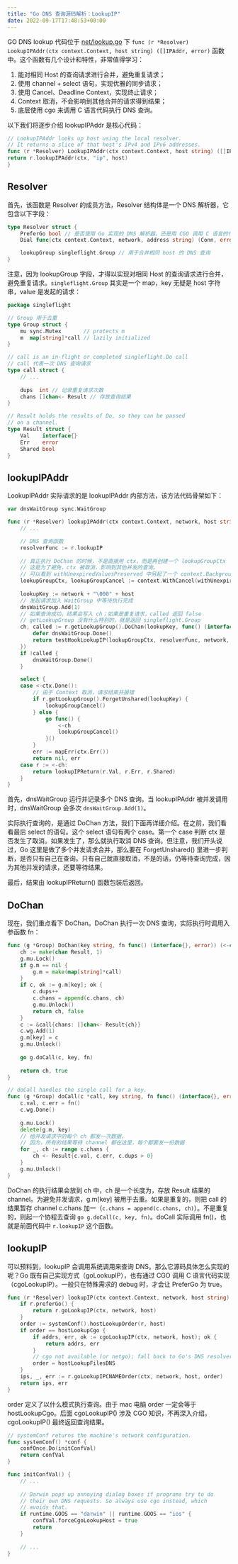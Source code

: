 ```yaml
---
title: "Go DNS 查询源码解析：LookupIP"
date: 2022-09-17T17:48:53+08:00
---
```


GO DNS lookup 代码位于 [net/lookup.go](https://github.com/golang/go/blob/go1.17.1/src/net/lookup.go#L206) 下 `func (r *Resolver) LookupIPAddr(ctx context.Context, host string) ([]IPAddr, error)` 函数中。这个函数有几个设计和特性，非常值得学习：

1. 能对相同 Host 的查询请求进行合并，避免重复请求；
2. 使用 channel + select 语句，实现优雅的同步请求；
3. 使用 Cancel、Deadline Context，实现终止请求；
4. Context 取消，不会影响到其他合并的请求得到结果；
5. 底层使用 cgo 来调用 C 语言代码执行 DNS 查询。

以下我们将逐步介绍 lookupIPAddr 是核心代码：

```go
// LookupIPAddr looks up host using the local resolver.
// It returns a slice of that host's IPv4 and IPv6 addresses.
func (r *Resolver) LookupIPAddr(ctx context.Context, host string) ([]IPAddr, error) {
return r.lookupIPAddr(ctx, "ip", host)
}
```

## Resolver

首先，该函数是 Resolver 的成员方法，Resolver 结构体是一个 DNS 解析器，它包含以下字段：

```go
type Resolver struct {
    PreferGo bool // 是否使用 Go 实现的 DNS 解析器，还是用 CGO 调用 C 语言的代码
	Dial func(ctx context.Context, network, address string) (Conn, error) // Go 实现的 DNS 解析器会调用该函数来，来发起 DNS 请求

    lookupGroup singleflight.Group // 用于合并相同 host 的 DNS 查询
}
```

注意，因为 lookupGroup 字段，才得以实现对相同 Host 的查询请求进行合并，避免重复请求。`singleflight.Group` 其实是一个 map，key 无疑是 host 字符串，value 是发起的请求：

```go
package singleflight

// Group 用于去重
type Group struct {
	mu sync.Mutex       // protects m
	m  map[string]*call // lazily initialized
}

// call is an in-flight or completed singleflight.Do call
// call 代表一次 DNS 查询请求
type call struct {
    // ...
	
	dups  int // 记录重复请求次数
	chans []chan<- Result // 存放查询结果
}

// Result holds the results of Do, so they can be passed
// on a channel.
type Result struct {
	Val    interface{}
	Err    error
	Shared bool
}
```

## lookupIPAddr

LookupIPAddr 实际请求的是 lookupIPAddr 内部方法，该方法代码骨架如下：

```go
var dnsWaitGroup sync.WaitGroup

func (r *Resolver) lookupIPAddr(ctx context.Context, network, host string) ([]IPAddr, error) {
	// ...

	// DNS 查询函数
	resolverFunc := r.lookupIP
	
	// 真正执行 DoChan 的时候，不是直接用 ctx，而是再创建一个 lookupGroupCtx
	// 这是为了避免，ctx 被取消，影响到其他并发的查询。
	// 可以看到 withUnexpiredValuesPreserved 中另起了一个 context.Background()
	lookupGroupCtx, lookupGroupCancel := context.WithCancel(withUnexpiredValuesPreserved(ctx))
	
	lookupKey := network + "\000" + host
	// 发起请求加入 WaitGroup 中等待执行完成
	dnsWaitGroup.Add(1)
	// 如果查询成功，结果会写入 ch；如果是重复请求，called 返回 false
	// getLookupGroup 没有什么特别的，就是返回 singleflight.Group
	ch, called := r.getLookupGroup().DoChan(lookupKey, func() (interface{}, error) {
	    defer dnsWaitGroup.Done()
	    return testHookLookupIP(lookupGroupCtx, resolverFunc, network, host)
	})
	if !called {
	    dnsWaitGroup.Done()
	}

    select {
    case <-ctx.Done():
		// 由于 Context 取消，请求结束并报错
	    if r.getLookupGroup().ForgetUnshared(lookupKey) {
            lookupGroupCancel()
        } else {
            go func() {
                <-ch
                lookupGroupCancel()
            }()
        }
	    err := mapErr(ctx.Err())
        return nil, err
    case r := <-ch:
        return lookupIPReturn(r.Val, r.Err, r.Shared)
    }
}
```

首先，dnsWaitGroup 运行并记录多个 DNS 查询。当 lookupIPAddr 被并发调用时，dnsWaitGroup 会多次 `dnsWaitGroup.Add(1)`。

实际执行查询的，是通过 DoChan 方法，我们下面再详细介绍。在之前，我们看看最后 select 的语句。这个 select 语句有两个 case。第一个 case 判断 ctx 是否发生了取消。如果发生了，那么就执行取消 DNS 查询。但注意，我们开头说过，Go 这里是做了多个并发请求合并，那么要在 ForgetUnshared() 里进一步判断，是否只有自己在查询。只有自己就直接取消，不是的话，仍等待查询完成，因为其他并发的请求，还要等待结果。

最后，结果由 lookupIPReturn() 函数包装后返回。

## DoChan

现在，我们重点看下 DoChan。DoChan 执行一次 DNS 查询，实际执行时调用入参函数 fn：

```go
func (g *Group) DoChan(key string, fn func() (interface{}, error)) (<-chan Result, bool) {
    ch := make(chan Result, 1)
    g.mu.Lock()
    if g.m == nil {
        g.m = make(map[string]*call)
    }
    if c, ok := g.m[key]; ok {
        c.dups++
        c.chans = append(c.chans, ch)
        g.mu.Unlock()
        return ch, false
    }
    c := &call{chans: []chan<- Result{ch}}
    c.wg.Add(1)
    g.m[key] = c
    g.mu.Unlock()
    
    go g.doCall(c, key, fn)
    
    return ch, true
}

// doCall handles the single call for a key.
func (g *Group) doCall(c *call, key string, fn func() (interface{}, error)) {
    c.val, c.err = fn()
    c.wg.Done()
    
    g.mu.Lock()
    delete(g.m, key)
	// 给并发请求中的每个 ch 都发一次数据，
	// 因为，所有的结果等待 channel 都在这里，每个都要发一份数据
    for _, ch := range c.chans {
        ch <- Result{c.val, c.err, c.dups > 0}
    }
    g.mu.Unlock()
}
```

DoChan 的执行结果会放到 ch 中，ch 是一个长度为，存放 Result 结果的 channel。为避免并发请求，g.m[key] 被用于去重。如果是重复的，则把 call 的结果暂存 channel c.chans 加一（`c.chans = append(c.chans, ch)`）。不是重复的，则起一个协程去查询 `go g.doCall(c, key, fn)`。doCall 实际调用 fn()，也就是前面代码中 `r.lookupIP` 这个函数。

## lookupIP

可以预料到，lookupIP 会调用系统调用来查询 DNS。那么它源码具体怎么实现的呢？Go 既有自己实现方式（goLookupIP），也有通过 CGO 调用 C 语言代码实现（cgoLookupIP）。一般只在特殊需求的 debug 时，才会让 PreferGo 为 true。

```go
func (r *Resolver) lookupIP(ctx context.Context, network, host string) (addrs []IPAddr, err error) {
	if r.preferGo() {
		return r.goLookupIP(ctx, network, host)
	}
	order := systemConf().hostLookupOrder(r, host)
	if order == hostLookupCgo {
		if addrs, err, ok := cgoLookupIP(ctx, network, host); ok {
			return addrs, err
		}
		// cgo not available (or netgo); fall back to Go's DNS resolver
		order = hostLookupFilesDNS
	}
	ips, _, err := r.goLookupIPCNAMEOrder(ctx, network, host, order)
	return ips, err
}
```

order 定义了以什么模式执行查询。由于 mac 电脑 order 一定会等于 hostLookupCgo。后面 cgoLookupIP() 涉及 CGO 知识，不再深入介绍。cgoLookupIP() 最终返回查询结果。

```go
// systemConf returns the machine's network configuration.
func systemConf() *conf {
    confOnce.Do(initConfVal)
    return confVal
}

func initConfVal() {
	// ...
	
    // Darwin pops up annoying dialog boxes if programs try to do
    // their own DNS requests. So always use cgo instead, which
    // avoids that.
    if runtime.GOOS == "darwin" || runtime.GOOS == "ios" {
        confVal.forceCgoLookupHost = true
        return
    }
	
	// ...
}
```
